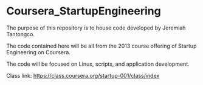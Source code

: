 Coursera_StartupEngineering
===========================

The purpose of this repository is to house code developed by Jeremiah Tantongco.

The code contained here will be all from the 2013 course offering of Startup Engineering on Coursera.

The code will be focused on Linux, scripts, and application development.

Class link:
https://class.coursera.org/startup-001/class/index
